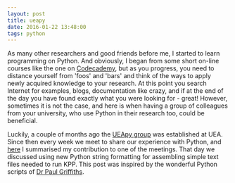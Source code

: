 ```yaml
---
layout: post
title: ueapy
date: 2016-01-22 13:48:00
tags: python
---
```


As many other researchers and good friends before me, I started to learn programming on Python.
And obviously, I began from some short on-line courses like the one on [Codecademy](https://www.codecademy.com/catalog/language/python), but as you progress, you need to distance yourself from 'foos' and 'bars' and think of the ways to apply newly acquired knowledge to your research.
At this point you search Internet for examples, blogs, documentation like crazy, and if at the end of the day you have found exactly what you were looking for - great!
However, sometimes it is not the case, and here is when having a group of colleagues from your university, who use Python in their research too, could be beneficial.

Luckily, a couple of months ago the [UEApy group](http://ueapy.github.io/) was established at UEA.
Since then every week we meet to share our experience with Python, and [here](http://ueapy.github.io/writing-text-files-using-new-python-string-formatting.html) I summarised my contribution to one of the meetings.
That day we discussed using new Python string formatting for assembling simple text files needed to run KPP.
This post was inspired by the wonderful Python scripts of [Dr Paul Griffiths](http://www.ch.cam.ac.uk/person/ptg21).
